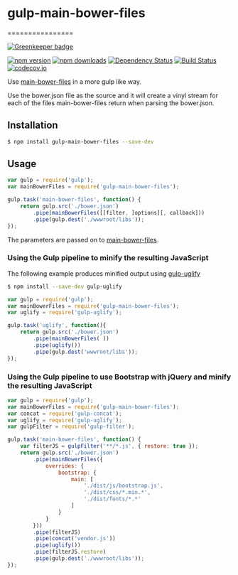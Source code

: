 # gulp-main-bower-files
================

[![Greenkeeper badge](https://badges.greenkeeper.io/mauricedb/gulp-main-bower-files.svg)](https://greenkeeper.io/)

[![npm version](https://img.shields.io/npm/v/gulp-main-bower-files.svg?style=flat-square)](https://www.npmjs.org/package/gulp-main-bower-files)
[![npm downloads](https://img.shields.io/npm/dm/gulp-main-bower-files.svg?style=flat-square)](http://npm-stat.com/charts.html?package=gulp-main-bower-files&from=2015-09-01)
[![Dependency Status](https://david-dm.org/mauricedb/gulp-main-bower-files.svg)](https://david-dm.org/mauricedb/gulp-main-bower-files)
[![Build Status](https://travis-ci.org/mauricedb/gulp-main-bower-files.svg?branch=master)](https://travis-ci.org/mauricedb/gulp-main-bower-files)
[![codecov.io](http://codecov.io/github/mauricedb/gulp-main-bower-files/coverage.svg?branch=master)](http://codecov.io/github/mauricedb/gulp-main-bower-files?branch=master)

Use [main-bower-files](https://www.npmjs.com/package/main-bower-files) in a more gulp like way. 

Use the bower.json file as the source and it will create a vinyl stream for each of the files main-bower-files return when parsing the bower.json.


## Installation

```bash
$ npm install gulp-main-bower-files --save-dev
```
## Usage

```javascript
var gulp = require('gulp');
var mainBowerFiles = require('gulp-main-bower-files');

gulp.task('main-bower-files', function() {
    return gulp.src('./bower.json')
        .pipe(mainBowerFiles([[filter, ]options][, callback]))
        .pipe(gulp.dest('./wwwroot/libs'));
});
```

The parameters are passed on to [main-bower-files](https://www.npmjs.com/package/main-bower-files#usage). 


### Using the Gulp pipeline to minify the resulting JavaScript

The following example produces minified output using [gulp-uglify](https://www.npmjs.com/package/gulp-uglify)

```bash
$ npm install --save-dev gulp-uglify
```

```javascript
var gulp = require('gulp');
var mainBowerFiles = require('gulp-main-bower-files');
var uglify = require('gulp-uglify');

gulp.task('uglify', function(){
    return gulp.src('./bower.json')
        .pipe(mainBowerFiles( ))
        .pipe(uglify())
        .pipe(gulp.dest('wwwroot/libs'));
});
```

### Using the Gulp pipeline to use Bootstrap with jQuery and minify the resulting JavaScript

```javascript
var gulp = require('gulp');
var mainBowerFiles = require('gulp-main-bower-files');
var concat = require('gulp-concat');
var uglify = require('gulp-uglify');
var gulpFilter = require('gulp-filter');

gulp.task('main-bower-files', function() {
    var filterJS = gulpFilter('**/*.js', { restore: true });
    return gulp.src('./bower.json')
        .pipe(mainBowerFiles({
            overrides: {
                bootstrap: {
                    main: [
                        './dist/js/bootstrap.js',
                        './dist/css/*.min.*',
                        './dist/fonts/*.*'
                    ]
                }
            }
        }))
        .pipe(filterJS)
        .pipe(concat('vendor.js'))
        .pipe(uglify())
        .pipe(filterJS.restore)
        .pipe(gulp.dest('./wwwroot/libs'));
});
```
